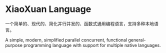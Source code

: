 # XiaoXuan Language

一个简单的、现代的、简化并行并发的、函数式通用编程语言，支持多种本地语言。

A simple, modern, simplified parallel concurrent, functional general-purpose programming language with support for multiple native languages.
